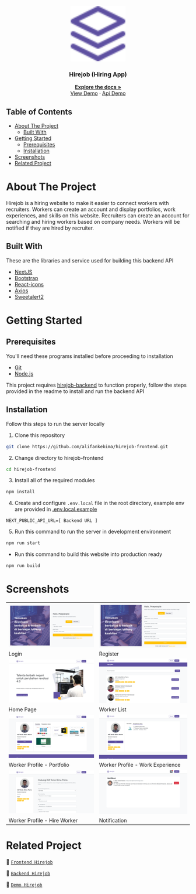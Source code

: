 <br />
<p align="center">
  <div align="center">
    <img height="150" src="./docs/readme/logo.svg" alt="hirejob" border="0"/>
  </div>
  <h3 align="center">Hirejob (Hiring App)</h3>
  <p align="center">
    <a href="https://github.com/alifankebima/hirejob-frontend"><strong>Explore the docs »</strong></a>
    <br />
    <a href="https://hirejob-frontend-alifankebima.vercel.app">View Demo</a>
    ·
    <a href="https://hirejob-backend-production-c841.up.railway.app">Api Demo</a>
  </p>
</p>

## Table of Contents

- [About The Project](#about-the-project)
  - [Built With](#built-with)
- [Getting Started](#getting-started)
  - [Prerequisites](#prerequisites)
  - [Installation](#installation)
- [Screenshots](#screenshots)
- [Related Project](#related-project)

# About The Project

Hirejob is a hiring website to make it easier to connect workers with recruiters. Workers can create an account and display portfolios, work experiences, and skills on this website. Recruiters can create an account for searching and hiring workers based on company needs. Workers will be notified if they are hired by recruiter.

## Built With

These are the libraries and service used for building this backend API

- [NextJS](https://nextjs.org/)
- [Bootstrap](https://getbootstrap.com/)
- [React-icons](https://react-icons.github.io/react-icons/)
- [Axios](https://axios-http.com)
- [Sweetalert2](https://sweetalert2.github.io)

# Getting Started

## Prerequisites

You'll need these programs installed before proceeding to installation

- [Git](https://git-scm.com/downloads)
- [Node.js](https://nodejs.org/en/download)

This project requires [hirejob-backend](https://github.com/alifankebima/hirejob-backend) to function properly, follow the steps provided in the readme to install and run the backend API

## Installation

Follow this steps to run the server locally

1. Clone this repository

```sh
git clone https://github.com/alifankebima/hirejob-frontend.git
```

2. Change directory to hirejob-frontend

```sh
cd hirejob-frontend
```

3. Install all of the required modules

```sh
npm install
```

4. Create and configure `.env.local` file in the root directory, example env are provided in [.env.local.example](./.env.local.example)

```env
NEXT_PUBLIC_API_URL=[ Backend URL ]
```

5. Run this command to run the server in development environment

```sh
npm run start
```

- Run this command to build this website into production ready

```sh
npm run build
```

# Screenshots

<table>
 <tr>
    <td><img width="350px" src="./docs/readme/login.png" border="0" alt="Login" /></td>
    <td> <img width="350px" src="./docs/readme/register.png" border="0"  alt="Register" /></td>
  </tr>
  <tr>
    <td>Login</td>
    <td>Register</td>
  </tr>
  <tr>
    <td><img width="350px" src="./docs/readme/home-page.png" border="0" alt="Home Page" /></td>
    <td><img width="350px" src="./docs/readme/worker-list.png" border="0" alt="Worker List" /> </td>
  </tr>
   <tr>
    <td>Home Page</td>
    <td>Worker List</td>
  </tr>
  <tr>
    <td><img width="350px" src="./docs/readme/portfolio.png" border="0" alt="Portfolio" /></td>
    <td><img width="350px" src="./docs/readme/work-experience.png" border="0" alt="Work Experience" /> </td>
  </tr>
   <tr>
    <td>Worker Profile - Portfolio</td>
    <td>Worker Profile - Work Experience</td>
  </tr>
    <tr>
    <td><img width="350px" src="./docs/readme/hire.png" border="0" alt="Hire Worker" /></td>
    <td><img width="350px" src="./docs/readme/notification.png" border="0" alt="Notification" /> </td>
  </tr>
   <tr>
    <td>Worker Profile - Hire Worker</td>
    <td>Notification</td>
  </tr>
</table>

# Related Project

:rocket: [`Frontend Hirejob`](https://github.com/alifankebima/hirejob-frontend)

:rocket: [`Backend Hirejob`](https://github.com/alifankebima/hirejob-backend)

:rocket: [`Demo Hirejob`](https://hirejob-frontend-alifankebima.vercel.app)
